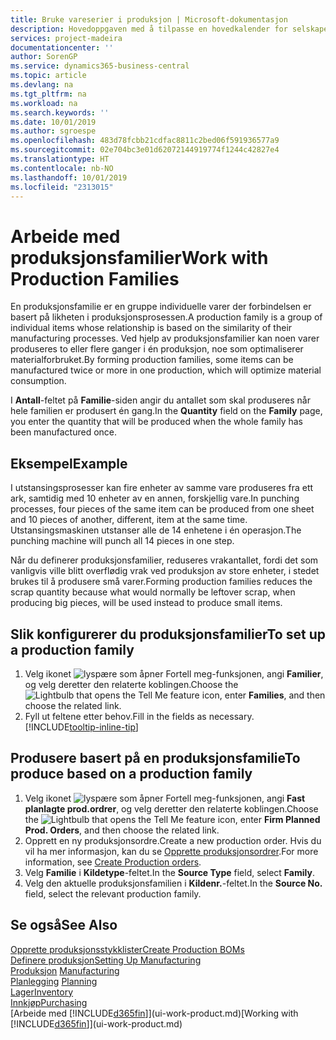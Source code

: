 ```yaml
---
title: Bruke vareserier i produksjon | Microsoft-dokumentasjon
description: Hovedoppgaven med å tilpasse en hovedkalender for selskapet, eller selskapets forretningspartner, er å angi eventuelle endringer i statusen for arbeids- eller fridager.
services: project-madeira
documentationcenter: ''
author: SorenGP
ms.service: dynamics365-business-central
ms.topic: article
ms.devlang: na
ms.tgt_pltfrm: na
ms.workload: na
ms.search.keywords: ''
ms.date: 10/01/2019
ms.author: sgroespe
ms.openlocfilehash: 483d78fcbb21cdfac8811c2bed06f591936577a9
ms.sourcegitcommit: 02e704bc3e01d62072144919774f1244c42827e4
ms.translationtype: HT
ms.contentlocale: nb-NO
ms.lasthandoff: 10/01/2019
ms.locfileid: "2313015"
---
```

# <a name="work-with-production-families"></a><span data-ttu-id="dc3aa-103">Arbeide med produksjonsfamilier</span><span class="sxs-lookup"><span data-stu-id="dc3aa-103">Work with Production Families</span></span>
<span data-ttu-id="dc3aa-104">En produksjonsfamilie er en gruppe individuelle varer der forbindelsen er basert på likheten i produksjonsprosessen.</span><span class="sxs-lookup"><span data-stu-id="dc3aa-104">A production family is a group of individual items whose relationship is based on the similarity of their manufacturing processes.</span></span> <span data-ttu-id="dc3aa-105">Ved hjelp av produksjonsfamilier kan noen varer produseres to eller flere ganger i én produksjon, noe som optimaliserer materialforbruket.</span><span class="sxs-lookup"><span data-stu-id="dc3aa-105">By forming production families, some items can be manufactured twice or more in one production, which will optimize material consumption.</span></span>

<span data-ttu-id="dc3aa-106">I **Antall**-feltet på **Familie**-siden angir du antallet som skal produseres når hele familien er produsert én gang.</span><span class="sxs-lookup"><span data-stu-id="dc3aa-106">In the **Quantity** field on the **Family** page, you enter the quantity that will be produced when the whole family has been manufactured once.</span></span>

## <a name="example"></a><span data-ttu-id="dc3aa-107">Eksempel</span><span class="sxs-lookup"><span data-stu-id="dc3aa-107">Example</span></span>
<span data-ttu-id="dc3aa-108">I utstansingsprosesser kan fire enheter av samme vare produseres fra ett ark, samtidig med 10 enheter av en annen, forskjellig vare.</span><span class="sxs-lookup"><span data-stu-id="dc3aa-108">In punching processes, four pieces of the same item can be produced from one sheet and 10 pieces of another, different, item at the same time.</span></span> <span data-ttu-id="dc3aa-109">Utstansingsmaskinen utstanser alle de 14 enhetene i én operasjon.</span><span class="sxs-lookup"><span data-stu-id="dc3aa-109">The punching machine will punch all 14 pieces in one step.</span></span>

<span data-ttu-id="dc3aa-110">Når du definerer produksjonsfamilier, reduseres vrakantallet, fordi det som vanligvis ville blitt overflødig vrak ved produksjon av store enheter, i stedet brukes til å produsere små varer.</span><span class="sxs-lookup"><span data-stu-id="dc3aa-110">Forming production families reduces the scrap quantity because what would normally be leftover scrap, when producing big pieces, will be used instead to produce small items.</span></span>

## <a name="to-set-up-a-production-family"></a><span data-ttu-id="dc3aa-111">Slik konfigurerer du produksjonsfamilier</span><span class="sxs-lookup"><span data-stu-id="dc3aa-111">To set up a production family</span></span>
1. <span data-ttu-id="dc3aa-112">Velg ikonet ![lyspære som åpner Fortell meg-funksjonen](media/ui-search/search_small.png "Fortell hva du vil gjøre"), angi **Familier**, og velg deretter den relaterte koblingen.</span><span class="sxs-lookup"><span data-stu-id="dc3aa-112">Choose the ![Lightbulb that opens the Tell Me feature](media/ui-search/search_small.png "Tell me what you want to do") icon, enter **Families**, and then choose the related link.</span></span>
2. <span data-ttu-id="dc3aa-113">Fyll ut feltene etter behov.</span><span class="sxs-lookup"><span data-stu-id="dc3aa-113">Fill in the fields as necessary.</span></span> [!INCLUDE[tooltip-inline-tip](includes/tooltip-inline-tip_md.md)]

## <a name="to-produce-based-on-a-production-family"></a><span data-ttu-id="dc3aa-114">Produsere basert på en produksjonsfamilie</span><span class="sxs-lookup"><span data-stu-id="dc3aa-114">To produce based on a production family</span></span>
1. <span data-ttu-id="dc3aa-115">Velg ikonet ![lyspære som åpner Fortell meg-funksjonen](media/ui-search/search_small.png "Fortell hva du vil gjøre"), angi **Fast planlagte prod.ordrer**, og velg deretter den relaterte koblingen.</span><span class="sxs-lookup"><span data-stu-id="dc3aa-115">Choose the ![Lightbulb that opens the Tell Me feature](media/ui-search/search_small.png "Tell me what you want to do") icon, enter **Firm Planned Prod. Orders**, and then choose the related link.</span></span>
2. <span data-ttu-id="dc3aa-116">Opprett en ny produksjonsordre.</span><span class="sxs-lookup"><span data-stu-id="dc3aa-116">Create a new production order.</span></span> <span data-ttu-id="dc3aa-117">Hvis du vil ha mer informasjon, kan du se [Opprette produksjonsordrer](production-how-to-create-production-orders.md).</span><span class="sxs-lookup"><span data-stu-id="dc3aa-117">For more information, see [Create Production orders](production-how-to-create-production-orders.md).</span></span>
3. <span data-ttu-id="dc3aa-118">Velg **Familie** i **Kildetype**-feltet.</span><span class="sxs-lookup"><span data-stu-id="dc3aa-118">In the **Source Type** field, select **Family**.</span></span>  
4. <span data-ttu-id="dc3aa-119">Velg den aktuelle produksjonsfamilien i **Kildenr.**-feltet.</span><span class="sxs-lookup"><span data-stu-id="dc3aa-119">In the **Source No.** field, select the relevant production family.</span></span>

## <a name="see-also"></a><span data-ttu-id="dc3aa-120">Se også</span><span class="sxs-lookup"><span data-stu-id="dc3aa-120">See Also</span></span>
[<span data-ttu-id="dc3aa-121">Opprette produksjonsstykklister</span><span class="sxs-lookup"><span data-stu-id="dc3aa-121">Create Production BOMs</span></span>](production-how-to-create-production-boms.md)  
[<span data-ttu-id="dc3aa-122">Definere produksjon</span><span class="sxs-lookup"><span data-stu-id="dc3aa-122">Setting Up Manufacturing</span></span>](production-configure-production-processes.md)  
<span data-ttu-id="dc3aa-123">[Produksjon](production-manage-manufacturing.md)  </span><span class="sxs-lookup"><span data-stu-id="dc3aa-123">[Manufacturing](production-manage-manufacturing.md)  </span></span>  
<span data-ttu-id="dc3aa-124">[Planlegging](production-planning.md) </span><span class="sxs-lookup"><span data-stu-id="dc3aa-124">[Planning](production-planning.md) </span></span>  
[<span data-ttu-id="dc3aa-125">Lager</span><span class="sxs-lookup"><span data-stu-id="dc3aa-125">Inventory</span></span>](inventory-manage-inventory.md)  
[<span data-ttu-id="dc3aa-126">Innkjøp</span><span class="sxs-lookup"><span data-stu-id="dc3aa-126">Purchasing</span></span>](purchasing-manage-purchasing.md)  
<span data-ttu-id="dc3aa-127">[Arbeide med [!INCLUDE[d365fin](includes/d365fin_md.md)]](ui-work-product.md)</span><span class="sxs-lookup"><span data-stu-id="dc3aa-127">[Working with [!INCLUDE[d365fin](includes/d365fin_md.md)]](ui-work-product.md)</span></span>
